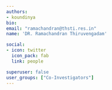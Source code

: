 ```yaml
---
authors:
- koundinya
bio: 
email: "ramachandran@thsti.res.in"
name: 'DR. Ramachandran Thiruvengadam'

social:
- icon: twitter
  icon_pack: fab
  link: people

superuser: false
user_groups: ["Co-Investigators"]
---
```



